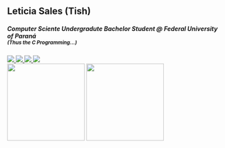 ## Leticia Sales (Tish)

##### Computer Sciente Undergradute Bachelor Student @ Federal University of Paraná<br/><small>(Thus the C Programming...)</small>

<div> 
  <a href="https://twitter.com/tishcode" target="_blank">
    <img src="https://img.shields.io/badge/Twitter-1DA1F2?style=for-the-badge&logo=twitter&logoColor=white" target="_blank">
  </a> 
  <a href="https://www.linkedin.com/in/leticia-s-28229b88/" target="_blank">
    <img src="https://img.shields.io/badge/-LinkedIn-%230077B5?style=for-the-badge&logo=linkedin&logoColor=white" target="_blank">
  </a> 
  <a href="mailto:tishcode@gmail.com">
    <img src="https://img.shields.io/badge/-Gmail-%23333?style=for-the-badge&logo=gmail&logoColor=white" target="_blank"Ω>
  </a>
  <a href="https://medium.com/@tishcode" target="_blank">
    <img src="https://img.shields.io/badge/Medium-12100E?style=for-the-badge&logo=medium&logoColor=whit" target="_blank">
  </a>
</div>

<div>
  <img height="180em" src="https://github-readme-stats.vercel.app/api?username=leticiasales&show_icons=true&theme=omni&include_all_commits=true&count_private=true&border_radius=0&border_color=#FFF"/>
  <img height="180em" src="https://github-readme-stats.vercel.app/api/top-langs/?username=leticiasales&layout=compact&langs_count=7&theme=omni&border_radius=0&border_color=E1E1E6"/>
</div>

